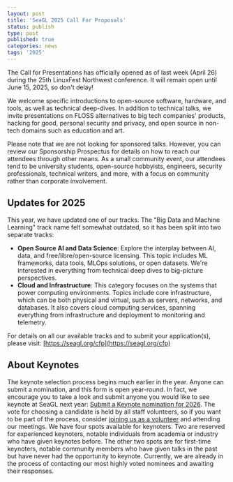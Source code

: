 ```yaml
---
layout: post
title: 'SeaGL 2025 Call For Proposals'
status: publish
type: post
published: true
categories: news
tags: '2025'
---
```


The Call for Presentations has officially opened as of last week (April 26) during the 25th LinuxFest Northwest conference. It will remain open until June 15, 2025, so don't delay!

We welcome specific introductions to open-source software, hardware, and tools, as well as technical deep-dives. In addition to technical talks, we invite presentations on FLOSS alternatives to big tech companies' products, hacking for good, personal security and privacy, and open source in non-tech domains such as education and art.

Please note that we are not looking for sponsored talks. However, you can review our Sponsorship Prospectus for details on how to reach our attendees through other means. As a small community event, our attendees tend to be university students, open-source hobbyists, engineers, security professionals, technical writers, and more, with a focus on community rather than corporate involvement.

## Updates for 2025

This year, we have updated one of our tracks. The "Big Data and Machine Learning" track name felt somewhat outdated, so it has been split into two separate tracks:
- **Open Source AI and Data Science**: Explore the interplay between AI, data, and free/libre/open-source licensing. This topic includes ML frameworks, data tools, MLOps solutions, or open datasets. We're interested in everything from technical deep dives to big-picture perspectives.
- **Cloud and Infrastructure**: This category focuses on the systems that power computing environments. Topics include core infrastructure, which can be both physical and virtual, such as servers, networks, and databases. It also covers cloud computing services, spanning everything from infrastructure and deployment to monitoring and telemetry.

For details on all our available tracks and to submit your application(s), please visit: [https://seagl.org/cfp](https://seagl.org/cfp)

## About Keynotes

The keynote selection process begins much earlier in the year. Anyone can submit a nomination, and this form is open year-round. In fact, we encourage you to take a look and submit anyone you would like to see keynote at SeaGL next year: [Submit a Keynote nomination for 2026](https://seagl.org/keynote_suggestions). The vote for choosing a candidate is held by all staff volunteers, so if you want to be part of the process, consider [joining us as a volunteer](https://seagl.org/get_involved) and attending our meetings. We have four spots available for keynoters. Two are reserved for experienced keynoters, notable individuals from academia or industry who have given keynotes before. The other two spots are for first-time keynoters, notable community members who have given talks in the past but have never had the opportunity to keynote. Currently, we are already in the process of contacting our most highly voted nominees and awaiting their responses.
